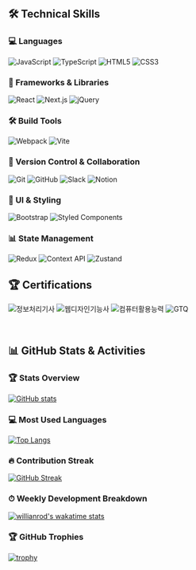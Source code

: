 ## 🛠 Technical Skills

### 💻 Languages
![JavaScript](https://img.shields.io/badge/JavaScript-F7DF1E?style=for-the-badge&logo=javascript&logoColor=black)
![TypeScript](https://img.shields.io/badge/TypeScript-3178C6?style=for-the-badge&logo=typescript&logoColor=white)
![HTML5](https://img.shields.io/badge/HTML5-E34F26?style=for-the-badge&logo=html5&logoColor=white)
![CSS3](https://img.shields.io/badge/CSS3-1572B6?style=for-the-badge&logo=css3&logoColor=white)

### 🔧 Frameworks & Libraries
![React](https://img.shields.io/badge/React-61DAFB?style=for-the-badge&logo=react&logoColor=black)
![Next.js](https://img.shields.io/badge/Next.js-000000?style=for-the-badge&logo=next.js&logoColor=white)
![jQuery](https://img.shields.io/badge/jQuery-0769AD?style=for-the-badge&logo=jquery&logoColor=white)

### 🛠 Build Tools
![Webpack](https://img.shields.io/badge/Webpack-8DD6F9?style=for-the-badge&logo=webpack&logoColor=black)
![Vite](https://img.shields.io/badge/Vite-646CFF?style=for-the-badge&logo=vite&logoColor=white)

### 👥 Version Control & Collaboration
![Git](https://img.shields.io/badge/Git-F05032?style=for-the-badge&logo=git&logoColor=white)
![GitHub](https://img.shields.io/badge/GitHub-181717?style=for-the-badge&logo=github&logoColor=white)
![Slack](https://img.shields.io/badge/Slack-4A154B?style=for-the-badge&logo=slack&logoColor=white)
![Notion](https://img.shields.io/badge/Notion-000000?style=for-the-badge&logo=notion&logoColor=white)

### 🎨 UI & Styling
![Bootstrap](https://img.shields.io/badge/Bootstrap-7952B3?style=for-the-badge&logo=bootstrap&logoColor=white)
![Styled Components](https://img.shields.io/badge/styled--components-DB7093?style=for-the-badge&logo=styled-components&logoColor=white)

### 📊 State Management
![Redux](https://img.shields.io/badge/Redux_Toolkit-764ABC?style=for-the-badge&logo=redux&logoColor=white)
![Context API](https://img.shields.io/badge/Context_API-61DAFB?style=for-the-badge&logo=react&logoColor=black)
![Zustand](https://img.shields.io/badge/Zustand-512DA8?style=for-the-badge&logo=data:image/png;base64,iVBORw0KGgoAAAANSUhEUgAAAA4AAAAOCAYAAAAfSC3RAAAACXBIWXMAAAsTAAALEwEAmpwYAAAAIGNIUk0AAHolAACAgwAA+f8AAIDpAAB1MAAA6mAAADqYAAAXb5JfxUYAAABnSURBVHja7JNBCsAgDASdNv3/O/a9pYFWkBZK6aEDggmzG3UFAGDmhS+YGbK+1Y6m7hN/wGfUD4TxEPwVPmKCHmL0HkwB/QaxACxAE5PMwQCEIRwDpEw0woxz7RVr+3Ifj58AAAD//wMA8n4cEPaJwqwAAAAASUVORK5CYII=)

## 🏆 Certifications
![정보처리기사](https://img.shields.io/badge/정보처리기사-625F63?style=for-the-badge&logoColor=white)
![웹디자인기능사](https://img.shields.io/badge/웹디자인기능사-797A9E?style=for-the-badge&logoColor=white)
![컴퓨터활용능력](https://img.shields.io/badge/컴퓨터활용능력_1급-9893DA?style=for-the-badge&logoColor=white)
![GTQ](https://img.shields.io/badge/GTQ_1급-BBBDF6?style=for-the-badge&logoColor=white)

<br />

## 📊 GitHub Stats & Activities

### 🏆 Stats Overview
[![GitHub stats](https://github-readme-stats.vercel.app/api?username=khk9562&show_icons=true&theme=tokyonight)](https://github.com/anuraghazra/github-readme-stats)


### 💻 Most Used Languages
[![Top Langs](https://github-readme-stats.vercel.app/api/top-langs/?username=khk9562&layout=compact&theme=tokyonight)](https://github.com/anuraghazra/github-readme-stats)

### 🔥 Contribution Streak
[![GitHub Streak](https://github-readme-streak-stats.herokuapp.com/?user=khk9562&theme=tokyonight)](https://git.io/streak-stats)

### ⏱ Weekly Development Breakdown
[![willianrod's wakatime stats](https://github-readme-stats.vercel.app/api/wakatime?username=khk9562&theme=tokyonight)](https://github.com/anuraghazra/github-readme-stats)

### 🏆 GitHub Trophies
[![trophy](https://github-profile-trophy.vercel.app/?username=khk9562&theme=tokyonight&column=7)](https://github.com/ryo-ma/github-profile-trophy)
